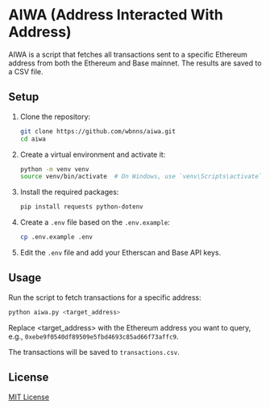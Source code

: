 # AIWA (Address Interacted With Address)

AIWA is a script that fetches all transactions sent to a specific Ethereum address from both the Ethereum and Base mainnet. The results are saved to a CSV file.

## Setup

1. Clone the repository:

   ```sh
   git clone https://github.com/wbnns/aiwa.git
   cd aiwa
   ```

2. Create a virtual environment and activate it:

   ```sh
   python -m venv venv
   source venv/bin/activate  # On Windows, use `venv\Scripts\activate`
   ```

3. Install the required packages:

   ```sh
   pip install requests python-dotenv
   ```

4. Create a `.env` file based on the `.env.example`:

   ```sh
   cp .env.example .env
   ```

5. Edit the `.env` file and add your Etherscan and Base API keys.

## Usage

Run the script to fetch transactions for a specific address:

```sh
python aiwa.py <target_address>
```

Replace <target_address> with the Ethereum address you want to query, e.g., `0xebe9f0540df89509e5fbd4693c85ad66f73affc9`.

The transactions will be saved to `transactions.csv`.

## License

[MIT License](LICENSE)
